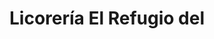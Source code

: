 ---
title: "Licorería El Refugio del"
url: /guayaquil/licoreria-el-refugio-del/
shop: Spirituosen
---